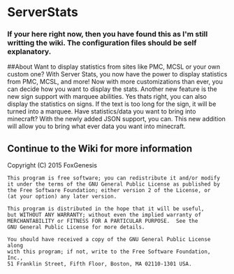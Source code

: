 # ServerStats
### If your here right now, then you have found this as I'm still writting the wiki. The configuration files should be self explanatory.
##About
  Want to display statistics from sites like PMC, MCSL or your own custom one? With Server Stats, you now have the power to display statistics from PMC, MCSL, and more! Now with more customizations than ever, you can decide how you want to display the stats. Another new feature is the new sign support with marquee abilities. Yes thats right, you can also display the statistics on signs. If the text is too long for the sign, it will be turned into a marquee. Have statistics/data you want to bring into minecraft? With the newly added JSON support, you can. This new addition will allow you to bring what ever data you want into minecraft.  

## Continue to the Wiki for more information

Copyright (C) 2015  FoxGenesis

    This program is free software; you can redistribute it and/or modify
    it under the terms of the GNU General Public License as published by
    the Free Software Foundation; either version 2 of the License, or
    (at your option) any later version.

    This program is distributed in the hope that it will be useful,
    but WITHOUT ANY WARRANTY; without even the implied warranty of
    MERCHANTABILITY or FITNESS FOR A PARTICULAR PURPOSE.  See the
    GNU General Public License for more details.

    You should have received a copy of the GNU General Public License along
    with this program; if not, write to the Free Software Foundation, Inc.,
    51 Franklin Street, Fifth Floor, Boston, MA 02110-1301 USA.
